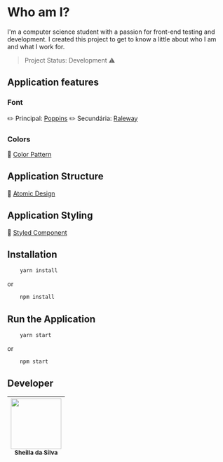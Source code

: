 # Who am I?

I'm a computer science student with a passion for front-end testing and development. I created this project to get to know a little about who I am and what I work for.

> Project Status: Development :warning:

## Application features

### Font

:pencil2: Principal: [Poppins](https://fonts.google.com/specimen/Poppins)
:pencil2: Secundária: [Raleway](https://fonts.google.com/specimen/Raleway) 

### Colors

:art: [Color Pattern](/src/styles/colors)

## Application Structure

:green_book: [Atomic Design](https://bradfrost.com/blog/post/atomic-web-design)

## Application Styling

:straight_ruler: [Styled Component](https://styled-components.com/)


## Installation

```bash
    yarn install
```
or 

```bash
    npm install
```
## Run the Application

```bash
    yarn start
```

or 

```bash
    npm start
```

## Developer

[<img src="https://avatars0.githubusercontent.com/u/20846737?s=460&u=74713b81f37fc0c5a42ae203459a9824505cba20&v=4" width=115 > <br> <sub> Sheilla da Silva </sub>](https://github.com/sheyslong) |
| :---: |  
